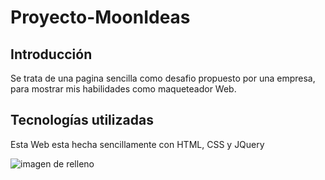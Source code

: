 # Proyecto-MoonIdeas

## Introducción

Se trata de una pagina sencilla como desafio propuesto por una empresa, para mostrar mis habilidades como maqueteador Web.

## Tecnologías utilizadas

Esta Web esta hecha sencillamente con HTML, CSS y JQuery

![imagen de relleno](https://i0.wp.com/academy.leewayweb.com/wp-content/uploads/2018/07/cursos-y-consejos-para-aprender-a-programar-desde-cero-gratis-y-online.jpg?fit=996%2C559&ssl=1)
